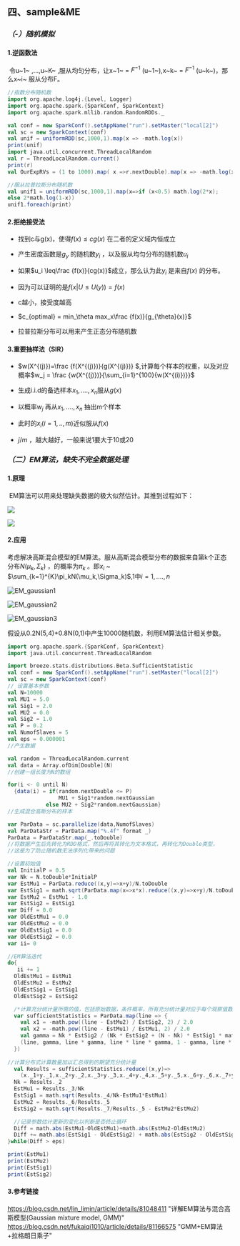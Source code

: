 

## 四、sample&ME

### *（-）随机模拟*

#### 1.逆函数法

​	令u~1~ ,...,u~K~ ,服从均匀分布，让x~1~ = $F^{-1}$ (u~1~),x~k~ = $F^{-1}$ (u~k~)，那么x~i~ 服从分布F。
~~~SCALA
//指数分布随机数
import org.apache.log4j.{Level, Logger}
import org.apache.spark.{SparkConf, SparkContext}
import org.apache.spark.mllib.random.RandomRDDs._

val conf = new SparkConf().setAppName("run").setMaster("local[2]")
val sc = new SparkContext(conf)
val unif = uniformRDD(sc,1000,1).map(x => -math.log(x))
print(unif)
import java.util.concurrent.ThreadLocalRandom
val r = ThreadLocalRandom.current()
print(r)
val OurExpRVs = (1 to 1000).map( x =>r.nextDouble).map(x => -math.log(x)).toArray[Double]
~~~

~~~scala
//服从拉普拉斯分布随机数
val unif1 = uniformRDD(sc,1000,1).map(x=>if (x<0.5) math.log(2*x);
else 2*math.log(1-x))
unif1.foreach(print)
~~~



#### 2.拒绝接受法

+ 找到c与g(x)，使得$f(x)\leq cg(x)$ 在二者的定义域内恒成立

+ 产生密度函数是$g_y$ 的随机数$y_i$ ，以及服从均匀分布的随机数$u_i$

+ 如果$u_i \leq\frac {f(x)}{cg(x)}$成立，那么认为此$y_i$ 是来自$f(x)$ 的分布。

+ 因为可以证明的是$f(x|U\leq U(y)) = f(x)​$

+ c越小，接受度越高

+ $c_{optimal} = min_\theta  max_x\frac {f(x)}{g_{\theta}(x)}​$

+ 拉普拉斯分布可以用来产生正态分布随机数



#### 3.重要抽样法（SIR）

+ $w(X^{(j)})=\frac {f(X^{(j)})}{g(X^{(j)})} ​$,计算每个样本的权重，以及对应概率$w_j = \frac {w(X^{(j)})}{\sum_{i=1}^{100}{w(X^{(i)})}}​$

+ 生成i.i.d的备选样本$x_1,....,x_n​$ 服从$g(x)​$

+ 以概率$w_j$ 再从$x_1,....,x_n$ 抽出m个样本

+ 此时的$x_i(i=1,..,m)$近似服从$f(x)$

+ $j/m$ ，越大越好，一般来说1要大于10或20

  

### *（二）EM算法，缺失不完全数据处理*

#### 1.原理

​	EM算法可以用来处理缺失数据的极大似然估计。其推到过程如下：

![](https://github.com/HenaChris/-/blob/master/EM1.jpg?raw=true)



![](https://github.com/HenaChris/-/blob/master/EM2.jpg?raw=true)



#### 2.应用

​	考虑解决高斯混合模型的EM算法。服从高斯混合模型分布的数据来自第k个正态分布$N(\mu_k,\Sigma_k)$ ，的概率为$\pi_k$ 。即$x_i$ ~ $\sum_{k=1}^{K}\pi_kN(\mu_k,\Sigma_k)$,1中$i = 1,....,n$ 

 

![EM_gaussian1](https://github.com/HenaChris/-/blob/master/EM_gaussian1.jpg)

![EM_gaussian2](https://github.com/HenaChris/-/blob/master/EM_gaussian2.jpg)

![EM_gaussian3](https://github.com/HenaChris/-/blob/master/EM_gaussian3.jpg)

​	假设从0.2N(5,4)+0.8N(0,1)中产生10000随机数，利用EM算法估计相关参数。

~~~scala
import org.apache.spark.{SparkConf, SparkContext}
import java.util.concurrent.ThreadLocalRandom

import breeze.stats.distributions.Beta.SufficientStatistic
val conf = new SparkConf().setAppName("run").setMaster("local[2]")
val sc = new SparkContext(conf)
// 设置基本参数
val N=10000
val MU1 = 5.0
val Sig1 = 2.0
val MU2 = 0.0
val Sig2 = 1.0
val P = 0.2
val NumofSlaves = 5
val eps = 0.000001
//产生数据

val random = ThreadLocalRandom.current
val data = Array.ofDim[Double](N)
//创建一组长度为N的数组

for(i <- 0 until N)
  {data(i) = if(random.nextDouble <= P)
                MU1 + Sig1*random.nextGaussian
            else MU2 + Sig2*random.nextGaussian}
//生成混合高斯分布的样本

var ParData = sc.parallelize(data,NumofSlaves)
val ParDataStr = ParData.map("%.4f" format _)
ParData = ParDataStr.map(_.toDouble)
//将数据产生后先转化为RDD格式，然后再将其转化为文本格式，再转化为Double类型，
//这是为了防止随机数无法序列化带来的问题

//设置初始值
val InitialP = 0.5
var Nk = N.toDouble*InitialP
var EstMu1 = ParData.reduce((x,y)=>x+y)/N.toDouble
var EstSig1 = math.sqrt(ParData.map(x=>x*x).reduce((x,y)=>x+y)/N.toDouble - EstMu1*EstMu1)
var EstMu2 = EstMu1 - 1.0
var EstSig2 = EstSig1
var Diff = 0.0
var OldEstMu1 = 0.0
var OldEstMu2 = 0.0
var OldEstSig1 = 0.0
var OldEstSig2 = 0.0
var ii= 0

//EM算法迭代
do{
   ii += 1
  OldEstMu1 = EstMu1
  OldEstMu2 = EstMu2
  OldEstSig1 = EstSig1
  OldEstSig2 = EstSig2

  /*计算充分统计量所需的值，包括原始数据，条件概率，所有充分统计量对应于每个观察值数量*/
  var sufficientStatistics = ParData.map(line => {
    val x1 = -math.pow((line - EstMu2) / EstSig2, 2) / 2.0
    val x2 = -math.pow((line - EstMu1) / EstMu1, 2) / 2.0
    val gamma = Nk * EstSig2 / (Nk * EstSig2 + (N - Nk) * EstSig1 * math.exp(x1 - x2))
    (line, gamma, line * gamma, line * line * gamma, 1 - gamma, line * (1 - gamma), line * line * (1 - gamma))
  })
  
//计算分布式计算数量加以汇总得到的期望充分统计量
  val Results = sufficientStatistics.reduce((x,y)=>
    (x._1+y._1,x._2+y._2,x._3+y._3,x._4+y._4,x._5+y._5,x._6+y._6,x._7+y._7))
  Nk = Results._2
  EstMu1 = Results._3/Nk
  EstSig1 = math.sqrt(Results._4/Nk-EstMu1*EstMu1)
  EstMu2 = Results._6/Results._5
  EstSig2 = math.sqrt(Results._7/Results._5 - EstMu2*EstMu2)

  //记录参数估计更新的变化以判断是否终止循环
  Diff = math.abs(EstMu1-OldEstMu1)+math.abs(EstMu2-OldEstMu2)
  Diff += math.abs(EstSig1 - OldEstSig2) + math.abs(EstSig2 - OldEstSig2)
}while(Diff > eps)

print(EstMu1)
print(EstMu2)
print(EstSig1)
print(EstSig2)

~~~



#### 3.参考链接

https://blog.csdn.net/lin_limin/article/details/81048411	"详解EM算法与混合高斯模型(Gaussian mixture model, GMM)"
https://blog.csdn.net/fukaiqi1010/article/details/81166575	"GMM+EM算法+拉格朗日乘子"

